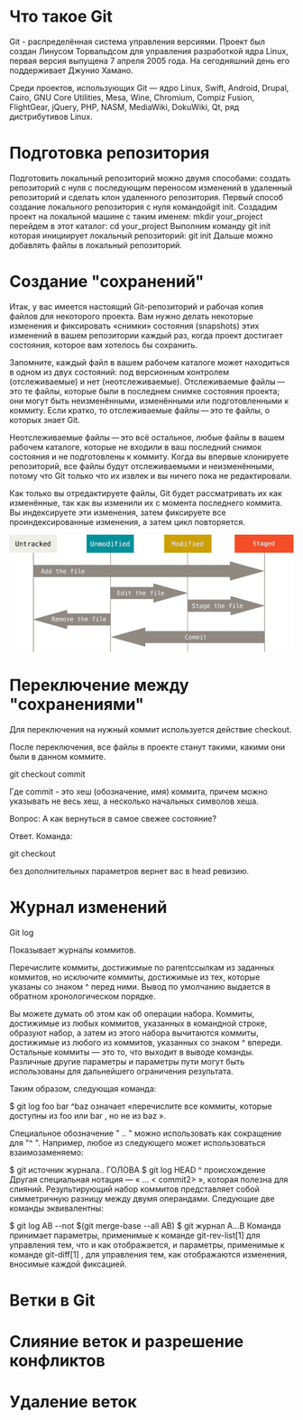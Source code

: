 # Что такое Git
Git - распределённая система управления версиями. Проект был создан Линусом Торвальдсом для управления разработкой ядра Linux, первая версия выпущена 7 апреля 2005 года. На сегодняшний день его поддерживает Джунио Хамано.

Среди проектов, использующих Git — ядро Linux, Swift, Android, Drupal, Cairo, GNU Core Utilities, Mesa, Wine, Chromium, Compiz Fusion, FlightGear, jQuery, PHP, NASM, MediaWiki, DokuWiki, Qt, ряд дистрибутивов Linux.

# Подготовка репозитория
Подготовить локальный репозиторий можно двумя способами: создать репозиторий с нуля с последующим
переносом изменений в удаленный репозиторий и сделать клон удаленного репозитория.
Первый способ создание локального репозитория с нуля командойgit init.
Создадим проект на локальной машине с таким именем:
mkdir your_project
перейдем в этот каталог:
cd your_project
Выполним команду git init которая инициирует локальный репозиторий:
git init
Дальше можно добавлять файлы в локальный репозиторий.

# Создание "сохранений"

Итак, у вас имеется настоящий Git-репозиторий и рабочая копия файлов для некоторого проекта. Вам нужно делать некоторые изменения и фиксировать «снимки» состояния (snapshots) этих изменений в вашем репозитории каждый раз, когда проект достигает состояния, которое вам хотелось бы сохранить.

Запомните, каждый файл в вашем рабочем каталоге может находиться в одном из двух состояний: под версионным контролем (отслеживаемые) и нет (неотслеживаемые). Отслеживаемые файлы — это те файлы, которые были в последнем снимке состояния проекта; они могут быть неизменёнными, изменёнными или подготовленными к коммиту. Если кратко, то отслеживаемые файлы — это те файлы, о которых знает Git.

Неотслеживаемые файлы — это всё остальное, любые файлы в вашем рабочем каталоге, которые не входили в ваш последний снимок состояния и не подготовлены к коммиту. Когда вы впервые клонируете репозиторий, все файлы будут отслеживаемыми и неизменёнными, потому что Git только что их извлек и вы ничего пока не редактировали.

Как только вы отредактируете файлы, Git будет рассматривать их как изменённые, так как вы изменили их с момента последнего коммита. Вы индексируете эти изменения, затем фиксируете все проиндексированные изменения, а затем цикл повторяется.

![lifecycle](lifecycle.jpg)

# Переключение между "сохранениями"

Для переключения на нужный коммит используется действие checkout.

После переключения, все файлы в проекте станут такими, какими они были в данном коммите.

git checkout commit

Где commit - это хеш (обозначение, имя) коммита, причем можно указывать не весь хеш, а несколько начальных символов хеша.

Вопрос: А как вернуться в самое свежее состояние?

Ответ. Команда:

git checkout

без дополнительных параметров вернет вас в head ревизию.

# Журнал изменений

Git log

Показывает журналы коммитов.

Перечислите коммиты, достижимые по parentссылкам из заданных коммитов, но исключите коммиты, достижимые из тех, которые указаны со знаком ^ перед ними. Вывод по умолчанию выдается в обратном хронологическом порядке.

Вы можете думать об этом как об операции набора. Коммиты, достижимые из любых коммитов, указанных в командной строке, образуют набор, а затем из этого набора вычитаются коммиты, достижимые из любого из коммитов, указанных со знаком ^ впереди. Остальные коммиты — это то, что выходит в выводе команды. Различные другие параметры и параметры пути могут быть использованы для дальнейшего ограничения результата.

Таким образом, следующая команда:

$ git log foo bar ^baz
означает «перечислите все коммиты, которые доступны из foo или bar , но не из baz ».

Специальное обозначение " <commit1> .. <commit2> " можно использовать как сокращение для "^ <commit1> <commit2> ". Например, любое из следующего может использоваться взаимозаменяемо:

$ git источник журнала.. ГОЛОВА
$ git log HEAD ^ происхождение
Другая специальная нотация — « <commit1> …​ < commit2> », которая полезна для слияний. Результирующий набор коммитов представляет собой симметричную разницу между двумя операндами. Следующие две команды эквивалентны:

$ git log AB --not $(git merge-base --all AB)
$ git журнал A...B
Команда принимает параметры, применимые к команде git-rev-list[1] для управления тем, что и как отображается, и параметры, применимые к команде git-diff[1] , для управления тем, как отображаются изменения, вносимые каждой фиксацией.

# Ветки в Git

# Слияние веток и разрешение конфликтов

# Удаление веток